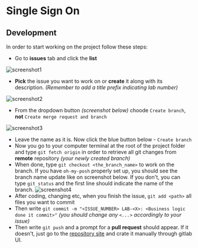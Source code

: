 # Single Sign On

## Development

In order to start working on the project follow these steps:

- Go to **issues** tab and click the **list**

![screenshot1](https://i.imgur.com/C1i9G01.png)

- **Pick** the issue you want to work on or **create** it along with its description. *(Remember to add a title prefix indicating lab number)*

![screenshot2](https://i.imgur.com/uIjsaQD.png)

- From the dropdown button *(screenshot below)* choode `Create branch`, **not** `Create merge request and branch`

![screenshot3](https://i.imgur.com/qHKMuc5.png)

- Leave the name as it is. Now click the blue button below - `Create branch`
- Now you go to your computer terminal at the root of the project folder and type `git fetch origin` in order to retrieve all git changes from **remote** repository *(your newly created branch)*
- When done, type `git checkout <the_branch_name>` to work on the branch. If you have `oh-my-posh` properly set up, you should see the branch name update like on screenshot below. If you don't, you can type `git status` and the first line should indicate the name of the branch.
![screenshot4](https://i.imgur.com/XpmOrXO.png)
- After coding, changing etc, when you finish the issue, `git add <path>` all files you want to commit
- Then write `git commit -m "<ISSUE_NUMBER> LAB-<X>: <Business logic done it commit>"` *(you should change any `<...>` accordingly to your issue)*
- Then write `git push` and a prompt for a **pull request** should appear. If it doesn't, just go to the [repository site](https://git.pg.edu.pl/p1304534/single_sign_on) and crate it manually through gitlab UI.

